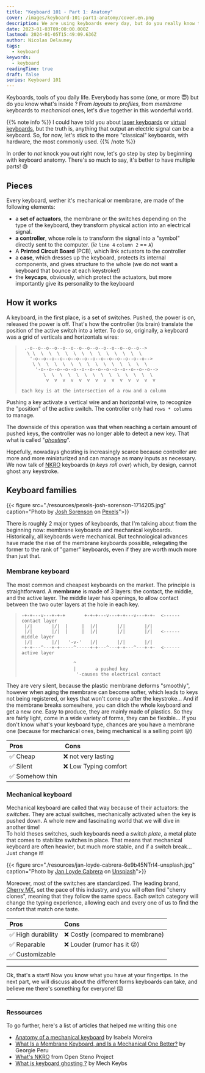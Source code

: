 ```yaml
---
title: "Keyboard 101 - Part 1: Anatomy"
cover: /images/keyboard-101-part1-anatomy/cover.en.png
description: We are using keyboards every day, but do you really know those tiny creatures? Quick overview and glossary to go further.
date: 2023-01-03T09:00:00.000Z
lastmod: 2024-01-05T15:49:09.636Z
author: Nicolas Delauney
tags:
  - keyboard
keywords:
  - keyboard
readingTime: true
draft: false
series: Keyboard 101
---
```


Keyboards, tools of you daily life. Everybody has some (one, or more 😇) but do you know what's inside ? From _layouts_ to _profiles_, from _membrane_ keyboards to _mechanical_ ones, let's dive together in this wonderful world.

{{% note info %}}
I could have told you about [laser keyboards](https://keyboardsexpert.com/laser-projection-keyboards-guide/) or [virtual keyboards](https://en.wikipedia.org/wiki/Virtual_keyboard), but the truth is, anything that output an electric signal can be a keyboard. So, for now, let's stick to the more "classical" keyboards, with hardware, the most commonly used.
{{% /note %}}

In order to _not_ knock you out right now, let's go step by step by beginning with keyboard anatomy. There's so much to say, it's better to have multiple parts! 😅

## Pieces

Every keyboard, wether it's mechanical or membrane, are made of the following elements: 

- a **set of actuators**, the membrane or the switches depending on the type of the keyboard, they transform physical action into an electrical signal.
- **a controller**, whose role is to transform the signal into a "symbol" directly sent to the computer. (_ie_ `line 4` `column 2` == `A`)
- A **Printed Circuit Board** (PCB), which link actuators to the controller
- a **case**, which dresses up the keyboard, protects its internal components, and gives structure to the whole (we do not want a keyboard that bounce at each keystroke!)
- the **keycaps**, obviously, which protect the actuators, but more importantly give its personality to the keyboard

## How it works

A keyboard, in the first place, is a set of switches. Pushed, the power is on, released the power is off. That's how the controller (its brain) translate the position of the active switch into a letter. To do so, originally, a keyboard was a grid of verticals and horizontals wires:

>```goat
>  .-o--o--o--o--o--o--o--o--o--o--o--o--o--o-->        
>   \ \  \  \  \  \  \  \  \  \  \  \  \  \  \        
>    '-o--o--o--o--o--o--o--o--o--o--o--o--o--o-->        
>     \ \  \  \  \  \  \  \  \  \  \  \  \  \  \        
>      '-o--o--o--o--o--o--o--o--o--o--o--o--o--o-->        
>         \  \  \  \  \  \  \  \  \  \  \  \  \  \        
>          v  v  v  v  v  v  v  v  v  v  v  v  v  v        
>   
> Each key is at the intersection of a row and a column
>```

Pushing a key activate a vertical wire and an horizontal wire, to recognize the "position" of the active switch. The controller only had `rows * columns` to manage.

The downside of this operation was that when reaching a certain amount of pushed keys, the controller was no longer able to detect a new key. That what is called "[_ghosting_][5]".

Hopefully, nowadays ghosting is increasingly scarce because controller are more and more miniaturized and can manage as many inputs as necessary. We now talk of [NKRO][1] keyboards (_n keys roll over_) which, by design, cannot ghost any keystroke.

## Keyboard families

{{< figure src="./resources/pexels-josh-sorenson-1714205.jpg" caption="Photo by <a href='https://www.pexels.com/en-us/@joshsorenson/'>Josh Sorenson</a> on <a href='https://www.pexels.com/en-us/photo/clavier-magique-apple-avec-pave-numerique-sur-la-table-pres-de-la-souris-sans-fil-1714205/'>Pexels</a>">}}

There is roughly 2 major types of keyboards, that I'm talking about from the beginning now: membrane keyboards and mechanical keyboards. Historically, all keyboards were mechanical. But technological advances have made the rise of the membrane keyboards possible, relegating the former to the rank of "gamer" keyboards, even if they are worth much more than just that.

### Membrane keyboard

The most common and cheapest keyboards on the market. The principle is straightforward. A **membrane** is made of 3 layers: the contact, the middle, and the active layer. The middle layer has openings, to allow contact between the two outer layers at the hole in each key.

> ```goat
> -+-+---v---+-+-+       +-+-+---v---+-+---v---+-+-  <------ contact layer
>  |/|       |/|  |     |  |/|       |/|       |/|
>  |/|       |/|  |     |  |/|       |/|       |/|   <------ middle layer
>  |/|       |/|   '-v-'   |/|       |/|       |/|
> -+-+---^---+-+-----^-----+-+---^---+-+---^---+-+-  <------ active layer
> 
>                    ^
>                    |       a pushed key
>                     '-causes the electrical contact
> ```

They are very silent, because the plastic membrane deforms "smoothly", however when aging the membrane can become softer, which leads to keys not being registered, or keys that won't come up after the keystroke... And if the membrane breaks somewhere, you can ditch the whole keyboard and get a new one. Easy to produce, they are mainly made of plastics. So they are fairly light, come in a wide variety of forms, they can be flexible... If you don't know what's your keyboard type, chances are you have a membrane one (because for mechanical ones, being mechanical is a selling point 😛)

| Pros            |  Cons                 |
| :-------------- | :-------------------- |
| ✅ Cheap        | ❌ not very lasting    |
| ✅ Silent       | ❌ Low Typing comfort  |
| ✅ Somehow thin |                        |

### Mechanical keyboard

Mechanical keyboard are called that way because of their actuators: the _switches_. They are actual switches, mechanically activated when the key is pushed down. A whole new and fascinating world that we will dive in another time!  
To hold theses switches, such keyboards need a _switch plate_, a metal plate that comes to stabilize switches in place. That means that mechanical keyboard are often heavier, but much more stable, and if a switch break... Just change it!

{{< figure src="./resources/jan-loyde-cabrera-6e9b45NTrI4-unsplash.jpg" caption="Photo by <a href='https://unsplash.com/@loydieschoice?utm_source=unsplash&utm_medium=referral&utm_content=creditCopyText'>Jan Loyde Cabrera</a> on <a href='https://unsplash.com/photos/6e9b45NTrI4?utm_source=unsplash&utm_medium=referral&utm_content=creditCopyText'>Unsplash</a>">}}

Moreover, most of the switches are standardized. The leading brand, [Cherry MX][cherry-mx], set the pace of this industry, and you will often find "cherry clones", meaning that they follow the same specs. Each switch category will change the typing experience, allowing each and every one of us to find the confort that match one taste.

| Pros              | Cons                            |
| :---------------- | :------------------------------ |
| ✅ High durability | ❌ Costly (compared to membrane)|
| ✅ Reparable       | ❌ Louder (rumor has it 😜)     |
| ✅ Customizable    |                                |

---

Ok, that's a start! Now you know what you have at your fingertips. In the next part, we will discuss about the different forms keyboards can take, and believe me there's something for everyone! ⌨️

---

### Ressources
To go further, here's a list of articles that helped me writing this one

- [Anatomy of a mechanical keyboard][2] by Isabela Moreira
- [What Is a Membrane Keyboard, and Is a Mechanical One Better?][3] by Georgie Peru
- [What's NKRO][4] from Open Steno Project
- [What is keyboard ghosting ?][5] by Mech Keybs


[1]: https://en.wikipedia.org/wiki/Key_rollover#n-key_rollover
[2]: https://drop.com/talk/10016/anatomy-of-a-mechanical-keyboard
[3]: https://www.howtogeek.com/790232/what-is-a-membrane-keyboard-and-is-a-mechanical-one-better/
[4]: https://github.com/openstenoproject/plover/wiki/Supported-Hardware#whats-nkro
[5]: https://www.mechkeybs.com/learn/keyboard-ghosting/

[laser-keyboards]: https://keyboardsexpert.com/laser-projection-keyboards-guide/
[virtual-keyboards]: https://fr.wikipedia.org/wiki/Clavier_virtuel
[cherry-mx]: https://www.cherrymx.de/en